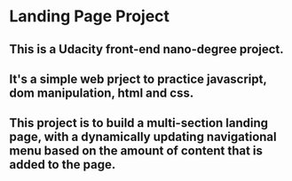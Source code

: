 # Landing Page Project

## This is a Udacity front-end nano-degree project.
## It's a simple web prject to practice javascript, dom manipulation, html and css.
## This project is to build a multi-section landing page, with a dynamically updating navigational menu based on the amount of content that is added to the page.

